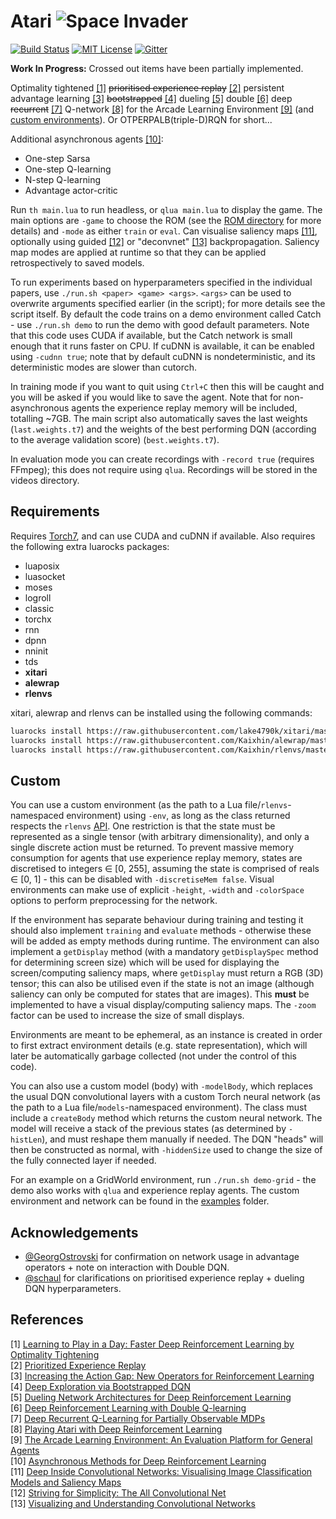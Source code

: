 # Atari ![Space Invader](http://www.rw-designer.com/cursor-view/74522.png)
[![Build Status](https://img.shields.io/travis/Kaixhin/Atari.svg)](https://travis-ci.org/Kaixhin/Atari)
[![MIT License](https://img.shields.io/badge/license-MIT-blue.svg)](LICENSE.md)
[![Gitter](https://img.shields.io/gitter/room/nwjs/nw.js.svg)](https://gitter.im/Kaixhin/Atari?utm_source=badge&utm_medium=badge&utm_campaign=pr-badge&utm_content=badge)

**Work In Progress:** Crossed out items have been partially implemented.

Optimality tightened [[1]](#references) ~~prioritised experience replay~~ [[2]](#references) persistent advantage learning [[3]](#references) ~~bootstrapped~~ [[4]](#references) dueling [[5]](#references) double [[6]](#references) deep ~~recurrent~~ [[7]](#references) Q-network [[8]](#references) for the Arcade Learning Environment [[9]](#references) (and [custom environments](#custom)). Or OTPERPALB(triple-D)RQN for short...

Additional asynchronous agents [[10]](#references):

- One-step Sarsa
- One-step Q-learning
- N-step Q-learning
- Advantage actor-critic

Run `th main.lua` to run headless, or `qlua main.lua` to display the game. The main options are `-game` to choose the ROM (see the [ROM directory](roms/README.md) for more details) and `-mode` as either `train` or `eval`. Can visualise saliency maps [[11]](#references), optionally using guided [[12]](#references) or "deconvnet" [[13]](#references) backpropagation. Saliency map modes are applied at runtime so that they can be applied retrospectively to saved models.

To run experiments based on hyperparameters specified in the individual papers, use `./run.sh <paper> <game> <args>`. `<args>` can be used to overwrite arguments specified earlier (in the script); for more details see the script itself. By default the code trains on a demo environment called Catch - use `./run.sh demo` to run the demo with good default parameters. Note that this code uses CUDA if available, but the Catch network is small enough that it runs faster on CPU. If cuDNN is available, it can be enabled using `-cudnn true`; note that by default cuDNN is nondeterministic, and its deterministic modes are slower than cutorch.

In training mode if you want to quit using `Ctrl+C` then this will be caught and you will be asked if you would like to save the agent. Note that for non-asynchronous agents the experience replay memory will be included, totalling ~7GB. The main script also automatically saves the last weights (`last.weights.t7`) and the weights of the best performing DQN (according to the average validation score) (`best.weights.t7`).

In evaluation mode you can create recordings with `-record true` (requires FFmpeg); this does not require using `qlua`. Recordings will be stored in the videos directory.

## Requirements

Requires [Torch7](http://torch.ch/), and can use CUDA and cuDNN if available. Also requires the following extra luarocks packages:

- luaposix
- luasocket
- moses
- logroll
- classic
- torchx
- rnn
- dpnn
- nninit
- tds
- **xitari**
- **alewrap**
- **rlenvs**

xitari, alewrap and rlenvs can be installed using the following commands:

```sh
luarocks install https://raw.githubusercontent.com/lake4790k/xitari/master/xitari-0-0.rockspec
luarocks install https://raw.githubusercontent.com/Kaixhin/alewrap/master/alewrap-0-0.rockspec
luarocks install https://raw.githubusercontent.com/Kaixhin/rlenvs/master/rocks/rlenvs-scm-1.rockspec
```

## Custom

You can use a custom environment (as the path to a Lua file/`rlenvs`-namespaced environment) using `-env`, as long as the class returned respects the `rlenvs` [API](https://github.com/Kaixhin/rlenvs#api). One restriction is that the state must be represented as a single tensor (with arbitrary dimensionality), and only a single discrete action must be returned. To prevent massive memory consumption for agents that use experience replay memory, states are discretised to integers ∈ [0, 255], assuming the state is comprised of reals ∈ [0, 1] - this can be disabled with `-discretiseMem false`. Visual environments can make use of explicit `-height`, `-width` and `-colorSpace` options to perform preprocessing for the network.

If the environment has separate behaviour during training and testing it should also implement `training` and `evaluate` methods - otherwise these will be added as empty methods during runtime. The environment can also implement a `getDisplay` method (with a mandatory `getDisplaySpec` method for determining screen size) which will be used for displaying the screen/computing saliency maps, where `getDisplay` must return a RGB (3D) tensor; this can also be utilised even if the state is not an image (although saliency can only be computed for states that are images). This **must** be implemented to have a visual display/computing saliency maps. The `-zoom` factor can be used to increase the size of small displays.

Environments are meant to be ephemeral, as an instance is created in order to first extract environment details (e.g. state representation), which will later be automatically garbage collected (not under the control of this code).

You can also use a custom model (body) with `-modelBody`, which replaces the usual DQN convolutional layers with a custom Torch neural network (as the path to a Lua file/`models`-namespaced environment). The class must include a `createBody` method which returns the custom neural network. The model will receive a stack of the previous states (as determined by `-histLen`), and must reshape them manually if needed. The DQN "heads" will then be constructed as normal, with `-hiddenSize` used to change the size of the fully connected layer if needed.

For an example on a GridWorld environment, run `./run.sh demo-grid` - the demo also works with `qlua` and experience replay agents. The custom environment and network can be found in the [examples](https://github.com/Kaixhin/Atari/tree/master/examples) folder.

## Acknowledgements

- [@GeorgOstrovski](https://github.com/GeorgOstrovski) for confirmation on network usage in advantage operators + note on interaction with Double DQN.
- [@schaul](https://github.com/schaul) for clarifications on prioritised experience replay + dueling DQN hyperparameters.

## References

[1] [Learning to Play in a Day: Faster Deep Reinforcement Learning by Optimality Tightening](https://arxiv.org/abs/1611.01606)  
[2] [Prioritized Experience Replay](http://arxiv.org/abs/1511.05952)  
[3] [Increasing the Action Gap: New Operators for Reinforcement Learning](http://arxiv.org/abs/1512.04860)  
[4] [Deep Exploration via Bootstrapped DQN](http://arxiv.org/abs/1602.04621)  
[5] [Dueling Network Architectures for Deep Reinforcement Learning](http://arxiv.org/abs/1511.06581)  
[6] [Deep Reinforcement Learning with Double Q-learning](http://arxiv.org/abs/1509.06461)  
[7] [Deep Recurrent Q-Learning for Partially Observable MDPs](http://arxiv.org/abs/1507.06527)  
[8] [Playing Atari with Deep Reinforcement Learning](http://arxiv.org/abs/1312.5602)  
[9] [The Arcade Learning Environment: An Evaluation Platform for General Agents](http://arxiv.org/abs/1207.4708)  
[10] [Asynchronous Methods for Deep Reinforcement Learning](http://arxiv.org/abs/1602.01783)  
[11] [Deep Inside Convolutional Networks: Visualising Image Classification Models and Saliency Maps](http://arxiv.org/abs/1312.6034)  
[12] [Striving for Simplicity: The All Convolutional Net](http://arxiv.org/abs/1412.6806)  
[13] [Visualizing and Understanding Convolutional Networks](http://arxiv.org/abs/1311.2901)  
